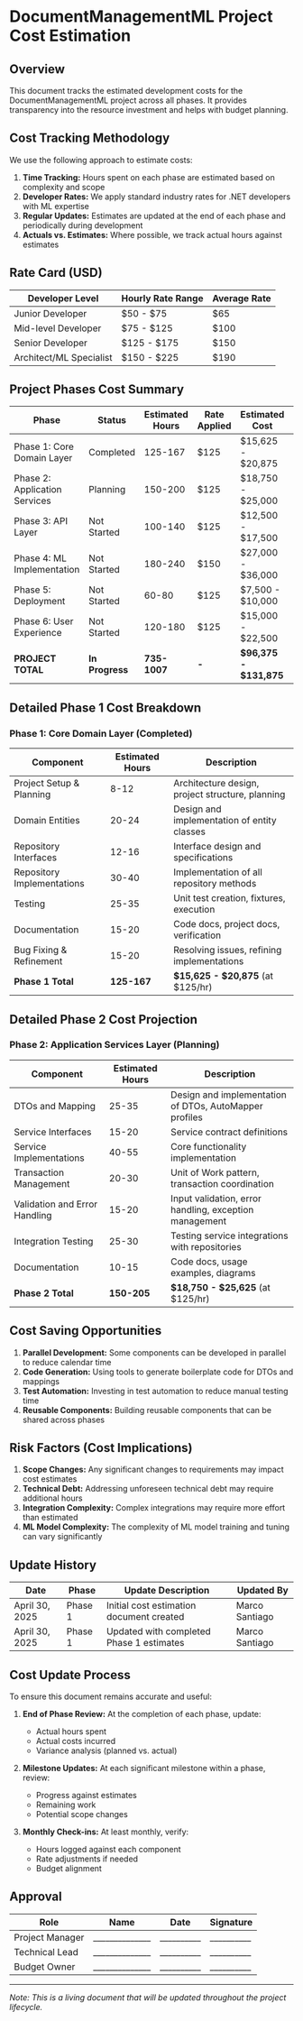 # DocumentManagementML Project Cost Estimation

## Overview

This document tracks the estimated development costs for the DocumentManagementML project across all phases. It provides transparency into the resource investment and helps with budget planning.

## Cost Tracking Methodology

We use the following approach to estimate costs:

1. **Time Tracking:** Hours spent on each phase are estimated based on complexity and scope
2. **Developer Rates:** We apply standard industry rates for .NET developers with ML expertise
3. **Regular Updates:** Estimates are updated at the end of each phase and periodically during development
4. **Actuals vs. Estimates:** Where possible, we track actual hours against estimates

## Rate Card (USD)

| Developer Level | Hourly Rate Range | Average Rate |
|-----------------|-------------------|--------------|
| Junior Developer | $50 - $75 | $65 |
| Mid-level Developer | $75 - $125 | $100 |
| Senior Developer | $125 - $175 | $150 |
| Architect/ML Specialist | $150 - $225 | $190 |

## Project Phases Cost Summary

| Phase | Status | Estimated Hours | Rate Applied | Estimated Cost | Actual Hours | Actual Cost |
|-------|--------|----------------|--------------|----------------|--------------|-------------|
| Phase 1: Core Domain Layer | Completed | 125-167 | $125 | $15,625 - $20,875 | TBD | TBD |
| Phase 2: Application Services | Planning | 150-200 | $125 | $18,750 - $25,000 | - | - |
| Phase 3: API Layer | Not Started | 100-140 | $125 | $12,500 - $17,500 | - | - |
| Phase 4: ML Implementation | Not Started | 180-240 | $150 | $27,000 - $36,000 | - | - |
| Phase 5: Deployment | Not Started | 60-80 | $125 | $7,500 - $10,000 | - | - |
| Phase 6: User Experience | Not Started | 120-180 | $125 | $15,000 - $22,500 | - | - |
| **PROJECT TOTAL** | **In Progress** | **735-1007** | **-** | **$96,375 - $131,875** | **-** | **-** |

## Detailed Phase 1 Cost Breakdown

### Phase 1: Core Domain Layer (Completed)

| Component | Estimated Hours | Description |
|-----------|----------------|-------------|
| Project Setup & Planning | 8-12 | Architecture design, project structure, planning |
| Domain Entities | 20-24 | Design and implementation of entity classes |
| Repository Interfaces | 12-16 | Interface design and specifications |
| Repository Implementations | 30-40 | Implementation of all repository methods |
| Testing | 25-35 | Unit test creation, fixtures, execution |
| Documentation | 15-20 | Code docs, project docs, verification |
| Bug Fixing & Refinement | 15-20 | Resolving issues, refining implementations |
| **Phase 1 Total** | **125-167** | **$15,625 - $20,875** (at $125/hr) |

## Detailed Phase 2 Cost Projection

### Phase 2: Application Services Layer (Planning)

| Component | Estimated Hours | Description |
|-----------|----------------|-------------|
| DTOs and Mapping | 25-35 | Design and implementation of DTOs, AutoMapper profiles |
| Service Interfaces | 15-20 | Service contract definitions |
| Service Implementations | 40-55 | Core functionality implementation |
| Transaction Management | 20-30 | Unit of Work pattern, transaction coordination |
| Validation and Error Handling | 15-20 | Input validation, error handling, exception management |
| Integration Testing | 25-30 | Testing service integrations with repositories |
| Documentation | 10-15 | Code docs, usage examples, diagrams |
| **Phase 2 Total** | **150-205** | **$18,750 - $25,625** (at $125/hr) |

## Cost Saving Opportunities

1. **Parallel Development:** Some components can be developed in parallel to reduce calendar time
2. **Code Generation:** Using tools to generate boilerplate code for DTOs and mappings
3. **Test Automation:** Investing in test automation to reduce manual testing time
4. **Reusable Components:** Building reusable components that can be shared across phases

## Risk Factors (Cost Implications)

1. **Scope Changes:** Any significant changes to requirements may impact cost estimates
2. **Technical Debt:** Addressing unforeseen technical debt may require additional hours
3. **Integration Complexity:** Complex integrations may require more effort than estimated
4. **ML Model Complexity:** The complexity of ML model training and tuning can vary significantly

## Update History

| Date | Phase | Update Description | Updated By |
|------|-------|---------------------|------------|
| April 30, 2025 | Phase 1 | Initial cost estimation document created | Marco Santiago |
| April 30, 2025 | Phase 1 | Updated with completed Phase 1 estimates | Marco Santiago |

## Cost Update Process

To ensure this document remains accurate and useful:

1. **End of Phase Review:** At the completion of each phase, update:
   - Actual hours spent
   - Actual costs incurred
   - Variance analysis (planned vs. actual)

2. **Milestone Updates:** At each significant milestone within a phase, review:
   - Progress against estimates
   - Remaining work
   - Potential scope changes

3. **Monthly Check-ins:** At least monthly, verify:
   - Hours logged against each component
   - Rate adjustments if needed
   - Budget alignment

## Approval

| Role | Name | Date | Signature |
|------|------|------|-----------|
| Project Manager | ______________ | __________ | __________ |
| Technical Lead | ______________ | __________ | __________ |
| Budget Owner | ______________ | __________ | __________ |

--- 

*Note: This is a living document that will be updated throughout the project lifecycle.*